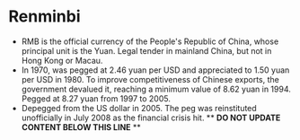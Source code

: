 Renminbi
========

* RMB is the official currency of the People's Republic of China, whose principal unit is the Yuan. Legal tender in mainland China, but not in Hong Kong or Macau.
* In 1970, was pegged at 2.46 yuan per USD and appreciated to 1.50 yuan per USD in 1980. To improve competitiveness of Chinese exports, the government devalued it, reaching a minimum value of 8.62 yuan in 1994. Pegged at 8.27 yuan from 1997 to 2005.
* Depegged from the US dollar in 2005. The peg was reinstituted unofficially in July 2008 as the financial crisis hit.
** **DO NOT UPDATE CONTENT BELOW THIS LINE** **


